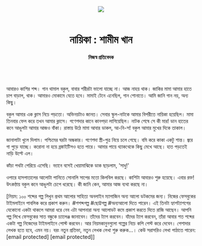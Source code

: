 <div align=center>
<img src=https://images.prothomalo.com/prothomalo-bangla/2021-01/1d75151c-eff9-4e9f-ac28-aebc4618d00f/palo_bangla_og.png />
<br><br>
<h1>নায়িকা : শামীম খান</h1> 
<h4>নিজস্ব প্রতিবেদক</h4>
<br><br>
</div>

আবারও কাশির শব্দ। গান থামাল বকুল, বাবার শরীরটা ভালো যাচ্ছে না। আজ নাহয় থাক। জাকির মামা আমার হাতে চাপ বাড়াল, থাক। আমারও মোকামে যেতে হবে। মামাই টেনে এনেছিল, গান শোনাতে। আমি জানি গান নয়, অন্য কিছু।

বকুল আমার এক ক্লাস নিচে পড়তো। অভিনয়টাও জানত। সেবার স্কুল-নাটকে আমার বিপরীতে নায়িকা হয়েছিল। মামা তিনবার ফেল করে তখন আমার ক্লাসে। গণেশদার কানে কানপড়া লাগিয়েছিল। নাটক শেষে সে কী মার! ডান হাতের কনে আঙুলটা আমার আজও বাঁকা। রাস্তায় উঠে মামা আবার ডাকল, আ-নি-স! বকুল আমার মুখের দিকে তাকাল।

জানালাটা খুলে দিলাম। পশ্চিমের ঘরটা অন্ধকার। গণেশদা স্ত্রী-পুত্র নিয়ে চলে গেছে। বমি করে কাকা একটু শান্ত। জ্বরে গা পুড়ে যাচ্ছে। করোনা না হয়ে ব্রঙ্কাইটিসও হতে পারে। আমার পায়ে থ্যাকথেকে কিছু মেখে আছে। হাত পড়তেই নাড়ি উল্টে এল।

কাঁচা পথটা পেরিয়ে এসেছি। ভ্যানে বসেই খেয়ামাঝিকে ডাক ছাড়লাম, 'সাধু!'

ওপারে হাসপাতালের আলোটা পানিতে সোনালি সাপের মতো কিলবিল করছে। কাশিটা আবারও শুরু হয়েছে। এবার রক্ত! উৎকণ্ঠায় বকুল কনে আঙুলটা চেপে ধরেছে। কী জানি কেন, আমার আজ ব্যথা করছে না।

[নিয়ম: ১০০ শব্দের গল্প লিখুন প্রথম আলোর সাহিত্য অনলাইন ম্যাগাজিন অন্য আলো ডটকমের জন্য। নিজের ফেসবুকের টাইমলাইনে পাবলিক করে প্রকাশ করুন। #শশব্দগল্প #ছোট্টগল্প #অন্যআলো দিতে পারেন। এই তিনটা হ্যাশট্যাশগের যেকোনো একটা থাকলে আমরা ধরে নেব এটা আপনারা অন্য আলোডট কমে প্রকাশ করতে দিতে রাজি আছেন। আপনি গল্প লিখে ফেসবুকের সাত বন্ধুকে চ্যালেঞ্জ জানাবেন। তাঁদের ট্যাগ করবেন। যাঁদের ট্যাগ করবেন, তাঁরা আবার শত শব্দের একটা গল্প নিজেদের টাইমলাইনে পোস্ট করবেন। আর নিয়মকানুনগুলো গল্পের নিচে কপি পেস্ট করে দেবেন। পেশাদার লেখক হতে হবে, এমন নয়। বরং নতুন প্রতিভা, নতুন লেখক লেখা শুরু করুক...। কেউ সরাসরিও লেখা পাঠাতে পারেন: [email protected] [email protected]]
